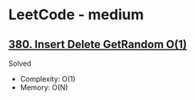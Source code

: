 # LeetCode - medium

## [380. Insert Delete GetRandom O(1)](https://leetcode.com/problems/insert-delete-getrandom-o1)

Solved

* Complexity: O(1)
* Memory: O(N)
